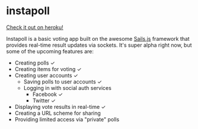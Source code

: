 # instapoll
[Check it out on heroku!](http://instapoll.herokuapp.com)

Instapoll is a basic voting app built on the awesome [Sails.js](https://github.com/balderdashy/sails) framework that provides real-time result updates via sockets. It's super alpha right now, but some of the upcoming features are:

- Creating polls &#x2713;
- Creating items for voting &#x2713;
- Creating user accounts &#x2713;
  - Saving polls to user accounts &#x2713;
  - Logging in with social auth services
    - Facebook &#x2713;
    - Twitter &#x2713;
- Displaying vote results in real-time &#x2713;
- Creating a URL scheme for sharing
- Providing limited access via "private" polls

